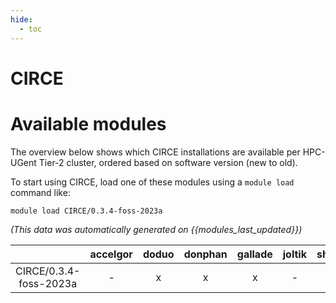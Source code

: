 ```yaml
---
hide:
  - toc
---
```


CIRCE
=====

# Available modules


The overview below shows which CIRCE installations are available per HPC-UGent Tier-2 cluster, ordered based on software version (new to old).

To start using CIRCE, load one of these modules using a `module load` command like:

```shell
module load CIRCE/0.3.4-foss-2023a
```

*(This data was automatically generated on {{modules_last_updated}})*  

| |accelgor|doduo|donphan|gallade|joltik|shinx|skitty|
| :---: | :---: | :---: | :---: | :---: | :---: | :---: | :---: |
|CIRCE/0.3.4-foss-2023a|-|x|x|x|-|x|x|
